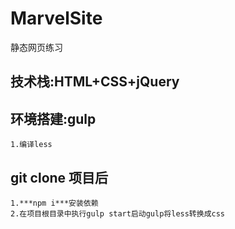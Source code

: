 # MarvelSite
静态网页练习


## 技术栈:HTML+CSS+jQuery

## 环境搭建:gulp 
    1.编译less

## git clone 项目后
    1.***npm i***安装依赖
    2.在项目根目录中执行gulp start启动gulp将less转换成css